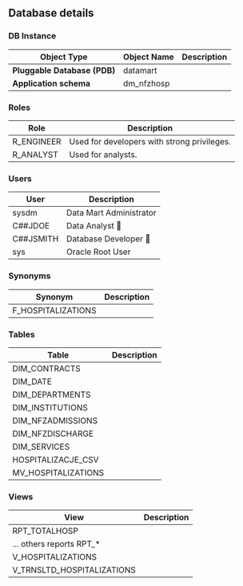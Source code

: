## Database details
### DB Instance

| Object Type                | Object Name                        | Description                           |
|----------------------------|------------------------------------|---------------------------------------|
| **Pluggable Database (PDB)**| datamart                           |                                       |
| **Application schema**     | dm_nfzhosp                         |    

### Roles

| Role         | Description                           |
|--------------|---------------------------------------|
| R_ENGINEER   | Used for developers with strong privileges.   |
| R_ANALYST    | Used for analysts.                             |

### Users

| User       | Description              |
|------------|--------------------------|
| sysdm      | Data Mart Administrator  |
| C##JDOE    | Data Analyst 💁          |
| C##JSMITH  | Database Developer 🙋    |
| sys        | Oracle Root User         |

### Synonyms

| Synonym             | Description            |
|---------------------|------------------------|
| F_HOSPITALIZATIONS  |                        |

### Tables

| Table               | Description            |
|---------------------|------------------------|
| DIM_CONTRACTS       |                        |
| DIM_DATE            |                        |
| DIM_DEPARTMENTS     |                        |
| DIM_INSTITUTIONS    |                        |
| DIM_NFZADMISSIONS   |                        |
| DIM_NFZDISCHARGE    |                        |
| DIM_SERVICES        |                        |
| HOSPITALIZACJE_CSV  |                        |
| MV_HOSPITALIZATIONS |                        |

### Views

| View                 | Description            |
|----------------------|------------------------|
| RPT_TOTALHOSP         |                        |
| ... others reports RPT_*|                  |
| V_HOSPITALIZATIONS  |                        |
| V_TRNSLTD_HOSPITALIZATIONS |                   |
